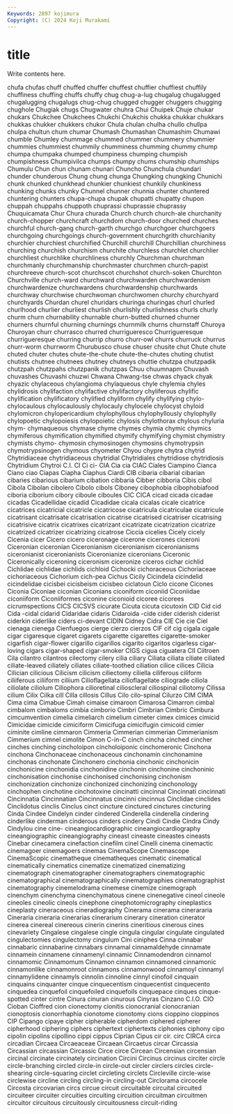 ```yaml
---
Keywords: 2897 kojimura
Copyright: (C) 2024 Koji Murakami
---
```


# title

Write contents here.



chufa chufas chuff chuffed chuffer chuffest chuffier chuffiest
chuffily chuffiness chuffing chuffs chuffy chug chug-a-lug chugalug chugalugged chugalugging
chugalugs chug-chug chugged chugger chuggers chugging chughole Chugiak chugs Chugwater
chuhra Chui Chuipek Chuje chukar chukars Chukchee Chukchees Chukchi Chukchis
chukka chukkar chukkars chukkas chukker chukkers chukor Chula chulan chulha
chullo chullpa chulpa chultun chum chumar Chumash Chumashan Chumashim Chumawi
chumble Chumley chummage chummed chummer chummery chummier chummies chummiest chummily
chumminess chumming chummy chump chumpa chumpaka chumped chumpiness chumping chumpish
chumpishness Chumpivilca chumps chumpy chums chumship chumships Chumulu Chun chun
chunam chunari Chuncho Chunchula chundari chunder chunderous Chung chung chunga
Chungking chungking Chunichi chunk chunked chunkhead chunkier chunkiest chunkily chunkiness
chunking chunks chunky Chunnel chunner chunnia chunter chuntered chuntering chunters
chupa-chupa chupak chupatti chupatty chupon chuppah chuppahs chuppoth chuprassi chuprassie
chuprassy Chuquicamata Chur Chura churada Church church church-ale churchanity church-chopper
churchcraft churchdom church-door churched churches churchful church-gang church-garth churchgo churchgoer
churchgoers churchgoing churchgoings church-government churchgrith churchianity churchier churchiest churchified Churchill
churchill Churchillian churchiness churching churchish churchism churchite churchless churchlet churchlier
churchliest churchlike churchliness churchly Churchman churchman churchmanly churchmanship churchmaster churchmen
church-papist churchreeve church-scot churchscot churchshot church-soken Churchton Churchville church-ward churchward
churchwarden churchwardenism churchwardenize churchwardens churchwardenship churchwards churchway churchwise churchwoman churchwomen
churchy churchyard churchyards Churdan churel churidars churinga churingas churl churled
churlhood churlier churliest churlish churlishly churlishness churls churly churm churn
churnability churnable churn-butted churned churner churners churnful churning churnings churnmilk
churns churnstaff Churoya Churoyan churr churrasco churred churrigueresco Churrigueresque churrigueresque
churring churrip churro churr-owl churrs churruck churrus churr-worm churrworm Churubusco
chuse chuser chusite chut Chute chute chuted chuter chutes chute-the-chute
chute-the-chutes chuting chutist chutists chutnee chutnees chutney chutneys chuttie chutzpa
chutzpadik chutzpah chutzpahs chutzpanik chutzpas Chuu chuumnapm Chuvash chuvashes Chuvashi
chuzwi Chwana Chwang-tse chwas chyack chyak chyazic chylaceous chylangioma chylaqueous
chyle chylemia chyles chylidrosis chylifaction chylifactive chylifactory chyliferous chylific chylification
chylificatory chylified chyliform chylify chylifying chylo- chylocaulous chylocaulously chylocauly chylocele
chylocyst chyloid chylomicron chylopericardium chylophyllous chylophyllously chylophylly chylopoetic chylopoiesis chylopoietic
chylosis chylothorax chylous chyluria chym- chymaqueous chymase chyme chymes chymia
chymic chymics chymiferous chymification chymified chymify chymifying chymist chymistry chymists
chymo- chymosin chymosinogen chymosins chymotrypsin chymotrypsinogen chymous chyometer Chyou chypre
chytra chytrid Chytridiaceae chytridiaceous chytridial Chytridiales chytridiose chytridiosis Chytridium Chytroi
C.I. CI Ci ci- CIA Cia cia CIAC Ciales Ciampino
Cianca Ciano ciao Ciapas Ciapha Ciaphus Ciardi CIB cibaria cibarial
cibarian cibaries cibarious cibarium cibation cibbaria Cibber cibboria Cibis cibol
Cibola Cibolan cibolero Cibolo cibols Ciboney cibophobia cibophobiafood ciboria ciborium
cibory ciboule ciboules CIC CICA cicad cicada cicadae cicadas Cicadellidae
cicadid Cicadidae cicala cicalas cicale cicatrice cicatrices cicatricial cicatricle cicatricose
cicatricula cicatriculae cicatricule cicatrisant cicatrisate cicatrisation cicatrise cicatrised cicatriser cicatrising
cicatrisive cicatrix cicatrixes cicatrizant cicatrizate cicatrization cicatrize cicatrized cicatrizer cicatrizing
cicatrose Ciccia cicelies Cicely cicely Cicenia cicer Cicero cicero ciceronage
cicerone cicerones ciceroni Ciceronian ciceronian Ciceronianism ciceronianism ciceronianisms ciceronianist ciceronianists
Ciceronianize ciceronians Ciceronic Ciceronically ciceroning ciceronism ciceronize ciceros cichar cichlid
Cichlidae cichlidae cichlids cichloid Cichocki cichoraceous Cichoriaceae cichoriaceous Cichorium cich-pea
Cichus Cicily Cicindela cicindelid cicindelidae cicisbei cicisbeism cicisbeo ciclatoun Ciclo
cicone Cicones Ciconia Ciconiae ciconian Ciconians ciconiform ciconiid Ciconiidae ciconiiform
Ciconiiformes ciconine ciconioid cicoree cicorees cicrumspections CICS CICSVS cicurate Cicuta
cicuta cicutoxin CID Cid cid Cida -cidal cidarid Cidaridae cidaris
Cidaroida -cide cider ciderish ciderist ciderkin ciderlike ciders ci-devant CIDIN
Cidney Cidra CIE Cie cie Ciel cienaga cienega Cienfuegos cierge
cierzo cierzos CIF cif cig cigala cigale cigar cigaresque cigaret
cigarets cigarette cigarettes cigarette-smoker cigarfish cigar-flower cigarillo cigarillos cigarito cigaritos
cigarless cigar-loving cigars cigar-shaped cigar-smoker CIGS cigua ciguatera CII Ciitroen
Cila cilantro cilantros cilectomy cilery cilia ciliary Ciliata ciliata ciliate
ciliated ciliate-leaved ciliately ciliates ciliate-toothed ciliation cilice cilices Cilicia Cilician
cilicious Cilicism cilicism ciliectomy ciliella ciliferous ciliform ciliiferous ciliiform ciliium
Cilioflagellata cilioflagellate ciliograde ciliola ciliolate ciliolum Ciliophora cilioretinal cilioscleral ciliospinal
ciliotomy Cilissa cilium Cilix Cilka cill Cilla cillosis Cillus Cilo
cilo-spinal Cilurzo CIM CIMA Cima cima Cimabue Cimah cimaise cimaroon
Cimarosa Cimarron cimbal cimbalom cimbaloms cimbia cimborio Cimbri Cimbrian Cimbric
Cimbura cimcumvention cimelia cimeliarch cimelium cimeter cimex cimices cimicid Cimicidae
cimicide cimiciform Cimicifuga cimicifugin cimicoid cimier ciminite cimline cimmaron Cimmeria
Cimmerian cimmerian Cimmerianism Cimmerium cimnel cimolite Cimon C-in-C cinch cincha
cinched cincher cinches cinching cincholoipon cincholoiponic cinchomeronic Cinchona cinchona Cinchonaceae
cinchonaceous cinchonamin cinchonamine cinchonas cinchonate Cinchonero cinchonia cinchonic cinchonicin cinchonicine
cinchonidia cinchonidine cinchonin cinchonine cinchoninic cinchonisation cinchonise cinchonised cinchonising cinchonism
cinchonization cinchonize cinchonized cinchonizing cinchonology cinchophen cinchotine cinchotoxine cincinatti cincinnal
Cincinnati cincinnati Cincinnatia Cincinnatian Cincinnatus cincinni cincinnus Cinclidae cinclides Cinclidotus
cinclis Cinclus cinct cincture cinctured cinctures cincturing Cinda Cindee Cindelyn
cinder cindered Cinderella cinderella cindering cinderlike cinderman cinderous cinders cindery
Cindi Cindie Cindra Cindy Cindylou cine cine- cineangiocardiographic cineangiocardiography cineangiographic
cineangiography cineast cineaste cineastes cineasts Cinebar cinecamera cinefaction cinefilm cinel
Cinelli cinema cinemactic cinemagoer cinemagoers cinemas CinemaScope Cinemascope CinemaScopic cinematheque
cinematheques cinematic cinematical cinematically cinematics cinematize cinematized cinematizing cinematograph cinematographer
cinematographers cinematographic cinematographical cinematographically cinematographies cinematographist cinematography cinemelodrama cinemese cinemize
cinemograph cinenchym cinenchyma cinenchymatous cinene cinenegative cineol cineole cineoles cineolic
cineols cinephone cinephotomicrography cineplastics cineplasty cineraceous cineradiography Cinerama cinerama cinerararia
Cineraria cineraria cinerarias cinerarium cinerary cineration cinerator cinerea cinereal cinereous
cinerin cinerins cineritious cinerous cines cinevariety Cingalese cingalese cingle cingula
cingular cingulate cingulated cingulectomies cingulectomy cingulum Cini ciniphes Cinna cinnabar
cinnabaric cinnabarine cinnabars cinnamal cinnamaldehyde cinnamate cinnamein cinnamene cinnamenyl cinnamic
Cinnamodendron cinnamol cinnamomic Cinnamomum Cinnamon cinnamon cinnamoned cinnamonic cinnamonlike cinnamonroot
cinnamons cinnamonwood cinnamoyl cinnamyl cinnamylidene cinnamyls cinnolin cinnoline cinnyl cinofoil
cinquain cinquains cinquanter cinque cinquecentism cinquecentist cinquecento cinquedea cinquefoil cinquefoiled
cinquefoils cinquepace cinques cinque-spotted cinter cintre Cinura cinuran cinurous Cinyras
Cinzano C.I.O. CIO Cioban Cioffred cion cionectomy cionitis cionocranial cionocranian
cionoptosis cionorrhaphia cionotome cionotomy cions cioppino cioppinos CIP Cipango cipaye
cipher cipherable cipherdom ciphered cipherer cipherhood ciphering ciphers ciphertext ciphertexts
ciphonies ciphony cipo cipolin cipolins cipollino cippi cippus Ciprian Cipus
cir cir. circ CIRCA circa circadian Circaea Circaeaceae Circaean Circaetus
circar Circassia Circassian circassian Circassic Circe circe Circean Circensian circensian
circinal circinate circinately circination Circini Circinus circinus circiter circle circle-branching
circled circle-in circle-out circler circlers circles circle-shearing circle-squaring circlet circleting
circlets Circleville circle-wise circlewise circline circling circling-in circling-out Circlorama circocele
Circosta circovarian circs circue circuit circuitable circuital circuited circuiteer circuiter
circuities circuiting circuition circuitman circuitmen circuitor circuitous circuitously circuitousness circuit-riding

